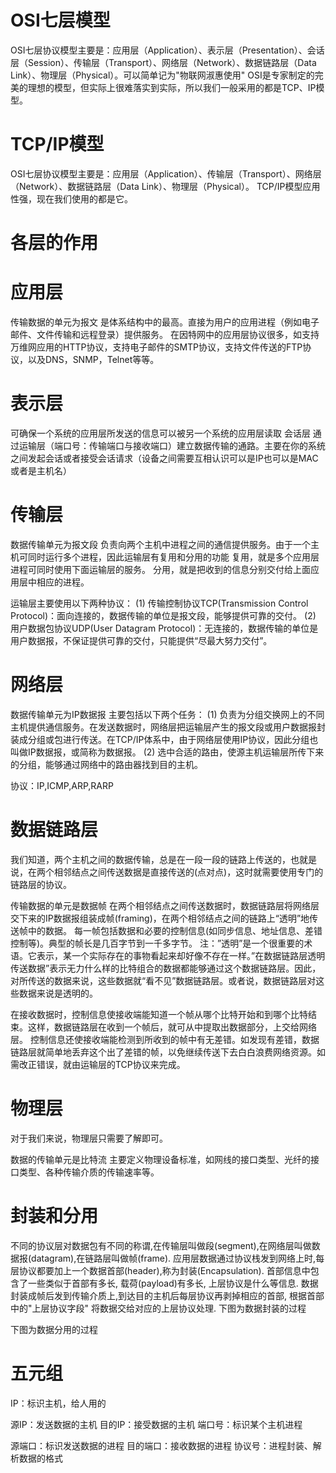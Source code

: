 
# OSI七层模型

OSI七层协议模型主要是：应用层（Application）、表示层（Presentation）、会话层（Session）、传输层（Transport）、网络层（Network）、数据链路层（Data Link）、物理层（Physical）。可以简单记为"物联网淑惠使用"
OSI是专家制定的完美的理想的模型，但实际上很难落实到实际，所以我们一般采用的都是TCP、IP模型。

# TCP/IP模型


OSI七层协议模型主要是：应用层（Application）、传输层（Transport）、网络层（Network）、数据链路层（Data Link）、物理层（Physical）。
TCP/IP模型应用性强，现在我们使用的都是它。

# 各层的作用

# 应用层

传输数据的单元为报文
是体系结构中的最高。直接为用户的应用进程（例如电子邮件、文件传输和远程登录）提供服务。
在因特网中的应用层协议很多，如支持万维网应用的HTTP协议，支持电子邮件的SMTP协议，支持文件传送的FTP协议，以及DNS，SNMP，Telnet等等。

# 表示层

可确保一个系统的应用层所发送的信息可以被另一个系统的应用层读取
会话层
通过运输层（端口号：传输端口与接收端口）建立数据传输的通路。主要在你的系统之间发起会话或者接受会话请求（设备之间需要互相认识可以是IP也可以是MAC或者是主机名）

# 传输层

数据传输单元为报文段
负责向两个主机中进程之间的通信提供服务。由于一个主机可同时运行多个进程，因此运输层有复用和分用的功能
复用，就是多个应用层进程可同时使用下面运输层的服务。
分用，就是把收到的信息分别交付给上面应用层中相应的进程。

运输层主要使用以下两种协议：
(1) 传输控制协议TCP(Transmission Control Protocol)：面向连接的，数据传输的单位是报文段，能够提供可靠的交付。
(2) 用户数据包协议UDP(User Datagram Protocol)：无连接的，数据传输的单位是用户数据报，不保证提供可靠的交付，只能提供“尽最大努力交付”。

# 网络层

数据传输单元为IP数据报
主要包括以下两个任务：
(1) 负责为分组交换网上的不同主机提供通信服务。在发送数据时，网络层把运输层产生的报文段或用户数据报封装成分组或包进行传送。在TCP/IP体系中，由于网络层使用IP协议，因此分组也叫做IP数据报，或简称为数据报。
(2) 选中合适的路由，使源主机运输层所传下来的分组，能够通过网络中的路由器找到目的主机。

协议：IP,ICMP,ARP,RARP

# 数据链路层

我们知道，两个主机之间的数据传输，总是在一段一段的链路上传送的，也就是说，在两个相邻结点之间传送数据是直接传送的(点对点)，这时就需要使用专门的链路层的协议。

传输数据的单元是数据帧
在两个相邻结点之间传送数据时，数据链路层将网络层交下来的IP数据报组装成帧(framing)，在两个相邻结点之间的链路上“透明”地传送帧中的数据。
每一帧包括数据和必要的控制信息(如同步信息、地址信息、差错控制等)。典型的帧长是几百字节到一千多字节。
注：”透明”是一个很重要的术语。它表示，某一个实际存在的事物看起来却好像不存在一样。”在数据链路层透明传送数据”表示无力什么样的比特组合的数据都能够通过这个数据链路层。因此，对所传送的数据来说，这些数据就“看不见”数据链路层。或者说，数据链路层对这些数据来说是透明的。

在接收数据时，控制信息使接收端能知道一个帧从哪个比特开始和到哪个比特结束。这样，数据链路层在收到一个帧后，就可从中提取出数据部分，上交给网络层。
控制信息还使接收端能检测到所收到的帧中有无差错。如发现有差错，数据链路层就简单地丢弃这个出了差错的帧，以免继续传送下去白白浪费网络资源。如需改正错误，就由运输层的TCP协议来完成。

# 物理层

对于我们来说，物理层只需要了解即可。

数据的传输单元是比特流
主要定义物理设备标准，如网线的接口类型、光纤的接口类型、各种传输介质的传输速率等。

# 封装和分用

不同的协议层对数据包有不同的称谓,在传输层叫做段(segment),在网络层叫做数据报(datagram),在链路层叫做帧(frame).
应用层数据通过协议栈发到网络上时,每层协议都要加上一个数据首部(header),称为封装(Encapsulation).
首部信息中包含了一些类似于首部有多长, 载荷(payload)有多长, 上层协议是什么等信息. 数据封装成帧后发到传输介质上,到达目的主机后每层协议再剥掉相应的首部, 根据首部中的"上层协议字段" 将数据交给对应的上层协议处理.
下图为数据封装的过程


下图为数据分用的过程

# 五元组

IP：标识主机，给人用的

源IP：发送数据的主机
目的IP：接受数据的主机
端口号：标识某个主机进程

源端口：标识发送数据的进程
目的端口：接收数据的进程
协议号：进程封装、解析数据的格式
